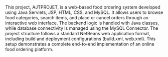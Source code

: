 This project, AJTPROJET, is a web-based food ordering system developed using Java Servlets, JSP, HTML, CSS, and MySQL. It allows users to browse food categories, search items, and place or cancel orders through an interactive web interface. The backend logic is handled with Java classes, while database connectivity is managed using the MySQL Connector. The project structure follows a standard NetBeans web application format, including build and deployment configurations (build.xml, web.xml). This setup demonstrates a complete end-to-end implementation of an online food ordering platform.
